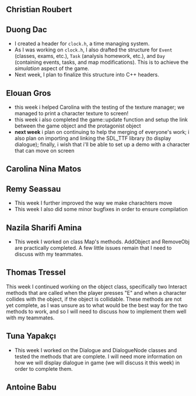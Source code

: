 ## Christian Roubert


## Duong Dac
- I created a header for `clock.h`, a time managing system.
- As I was working on `clock.h`, I also drafted the structure for `Event` (classes, exams, etc.), `Task` (analysis homework, etc.), and `Day` (containing events, tasks, and map modifications). This is to achieve the *simulation* aspect of the game.
- Next week, I plan to finalize this structure into C++ headers.

## Elouan Gros
- this week i helped Carolina with the testing of the texture manager; we managed to print a character texture to screen!
- this week i also completed the game::update function and setup the link between the game object and the protagonist object
- **next week** i plan on continuing to help the merging of everyone's work; i also plan on importing and linking the 
SDL_TTF library (to display dialogue); finally, i wish that i'll be able to set up a demo with a character that can move 
  on screen

## Carolina Nina Matos


## Remy Seassau
- This week I further improved the way we make charachters move
- This week I also did some minor bugfixes in order to ensure compilation

## Nazila Sharifi Amina
- This week I worked on class Map's methods. AddObject and RemoveObj are practically completed. A few little issues remain that I need to discuss with my teammates.

## Thomas Tressel
This week I continued working on the object class, specifically two Interact methods that are called when the player presses "E" and when a character collides with the object, if the object is collidable. These methods are not yet complete, as I was unsure as to what would be the best way for the two methods to work, and so I will need to discuss how to implement them well with my teammates.

## Tuna Yapakçı
- This week I worked on the Dialogue and DialogueNode classes and tested the methods that are complete. I will need more information on how we will display dialogue in game (we will discuss it this week) in order to complete them.

## Antoine Babu

